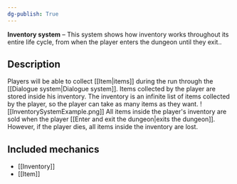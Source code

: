 ```yaml
---
dg-publish: True 
---
```

**Inventory system** – This system shows how inventory works throughout its entire life cycle, from when the player enters the dungeon until they exit..

## Description
Players will be able to collect [[Item|items]] during the run through the [[Dialogue system|Dialogue system]]. Items collected by the player are stored inside his inventory.
The inventory is an infinite list of items collected by the player, so the player can take as many items as they want.
![[InventorySystemExample.png]]
All items inside the player's inventory are sold when the player [[Enter and exit the dungeon|exits the dungeon]]. However, if the player dies, all items inside the inventory are lost.

## Included mechanics
- [[Inventory]]
- [[Item]]
